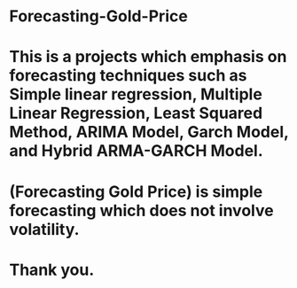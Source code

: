 # Forecasting-Gold-Price
# This is a projects which emphasis on forecasting techniques such as Simple linear regression, Multiple Linear Regression, Least Squared Method, ARIMA Model, Garch Model, and Hybrid ARMA-GARCH Model.
# (Forecasting Gold Price) is simple forecasting which does not involve volatility.
# Thank you.
